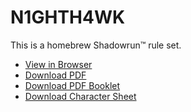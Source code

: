 # N1GHTH4WK

This is a homebrew Shadowrun™ rule set.

- [View in Browser](https://w4rh4wk.github.io/n1ghth4wk/)
- [Download PDF](https://w4rh4wk.github.io/n1ghth4wk/resources/n1ghth4wk.pdf)
- [Download PDF Booklet](https://w4rh4wk.github.io/n1ghth4wk/resources/n1ghth4wk-book.pdf)
- [Download Character Sheet](https://w4rh4wk.github.io/n1ghth4wk/resources/n1ghth4wk_character_sheet.pdf)
